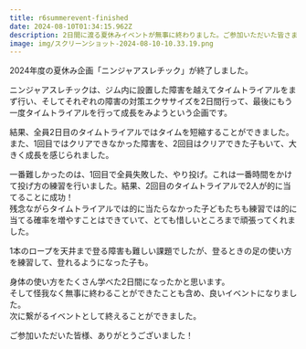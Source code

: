 ```yaml
---
title: r6summerevent-finished
date: 2024-08-10T01:34:15.962Z
description: 2日間に渡る夏休みイベントが無事に終わりました。ご参加いただいた皆さま、お疲れ様＆ありがとうございました。
image: img/スクリーンショット-2024-08-10-10.33.19.png
---
```

2024年度の夏休み企画「ニンジャアスレチック」が終了しました。

ニンジャアスレチックは、ジム内に設置した障害を越えてタイムトライアルをまず行い、そしてそれぞれの障害の対策エクササイズを2日間行って、最後にもう一度タイムトライアルを行って成長をみようという企画です。

結果、全員2日目のタイムトライアルではタイムを短縮することができました。\
また、1回目ではクリアできなかった障害を、2回目はクリアできた子もいて、大きく成長を感じられました。

一番難しかったのは、1回目で全員失敗した、やり投げ。これは一番時間をかけて投げ方の練習を行いました。結果、2回目のタイムトライアルで2人が的に当てることに成功！\
残念ながらタイムトライアルでは的に当たらなかった子どもたちも練習では的に当てる確率を増やすことはできていて、とても惜しいところまで頑張ってくれました。

1本のロープを天井まで登る障害も難しい課題でしたが、登るときの足の使い方を練習して、登れるようになった子も。

身体の使い方をたくさん学べた2日間になったかと思います。\
そして怪我なく無事に終わることができたことも含め、良いイベントになりました。\
次に繋がるイベントとして終えることができました。

ご参加いただいた皆様、ありがとうございました！